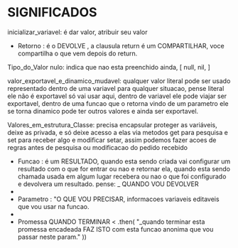# SIGNIFICADOS

inicializar_variavel: é dar valor, atribuir seu valor

- Retorno : é o DEVOLVE , a clausula return é um COMPARTILHAR, voce compartilha o que vem depois do return.

Tipo_do_Valor
nulo: indica que nao esta preenchido ainda, [ null, nil, ]

valor_exportavel_e_dinamico_mudavel: qualquer valor literal pode ser usado representado dentro de uma variavel para qualquer situacao, pense literal ele não é exportavel só vai usar aqui, dentro de variavel ele pode viajar ser exportavel, dentro de uma funcao que o retorna vindo de um parametro ele se torna dinamico pode ter outros valores e ainda ser exportavel.

Valores_em_estrutura_Classe: precisa encapsular proteger as variáveis,  deixe as privada, e só deixe acesso a elas via metodos get para pesquisa e set para receber algo e modificar setar, assim podemos fazer acoes de regras antes de pesquisa ou modificacao do pedido recebido

- Funcao : é um RESULTADO, quando esta sendo criada vai configurar um resultado com o que for entrar ou nao e retornar ela, quando esta sendo chamada usada em algum lugar recebera ou nao o que foi configurado e devolvera um resultado.
pense: _ QUANDO <NomeDaFuncao> VOU DEVOLVER <o que vier depois do return ou senao tiver return vou executar a ultima linha aqui configurada que faz algo ja tem return  encapsulada no que estou aqui declarando.>
-
- Parametro : "O QUE VOU PRECISAR, informacoes variaveis editaveis que vou usar na funcao.
-
- Promessa QUANDO TERMINAR < .then( "_quando terminar esta promessa encadeada FAZ ISTO com esta funcao anonima que vou passar neste param." ))
